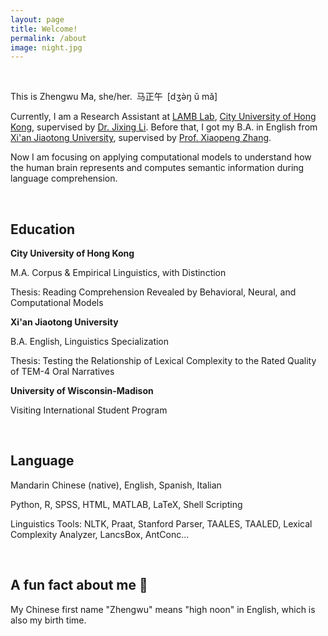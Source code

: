 ```yaml
---
layout: page
title: Welcome!
permalink: /about
image: night.jpg
---
```

<br>

This is Zhengwu Ma, she/her.&ensp;马正午&ensp;[dʒə̀ŋ ǔ mǎ]

Currently, I am a Research Assistant at [LAMB Lab](https://compneurolinglab.github.io/), [City University of Hong Kong](https://www.cityu.edu.hk/), supervised by [Dr. Jixing Li](https://jixing-li.github.io/). Before that, I got my B.A. in English from [Xi'an Jiaotong University](http://www.xjtu.edu.cn), supervised by [Prof. Xiaopeng Zhang](http://gr.xjtu.edu.cn/en/web/zhangxp).

Now I am focusing on applying computational models to understand how the human brain represents and computes semantic information during language comprehension.

<br>

## Education

<b> City University of Hong Kong </b>

M.A. Corpus & Empirical Linguistics, with Distinction

Thesis: Reading Comprehension Revealed by Behavioral, Neural, and Computational Models

<b> Xi'an Jiaotong University </b>

B.A. English, Linguistics Specialization

Thesis: Testing the Relationship of Lexical Complexity to the Rated Quality of TEM-4 Oral Narratives

<b> University of Wisconsin-Madison </b>

Visiting International Student Program

<br>

## Language

Mandarin Chinese (native), English, Spanish, Italian

Python, R, SPSS, HTML, MATLAB, LaTeX, Shell Scripting

Linguistics Tools: NLTK, Praat, Stanford Parser, TAALES, TAALED, Lexical Complexity Analyzer, LancsBox, AntConc...

<br>
 
## A fun fact about me 🥳

My Chinese first name "Zhengwu" means "high noon" in English, which is also my birth time.  
